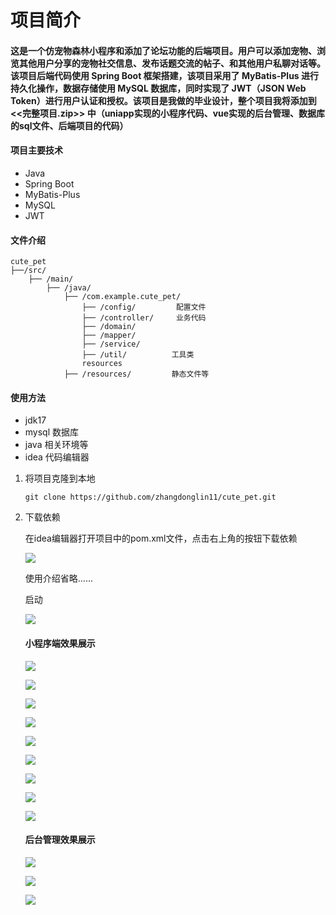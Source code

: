 # 项目简介

####  这是一个仿宠物森林小程序和添加了论坛功能的后端项目。用户可以添加宠物、浏览其他用户分享的宠物社交信息、发布话题交流的帖子、和其他用户私聊对话等。该项目后端代码使用 Spring Boot 框架搭建，该项目采用了 MyBatis-Plus 进行持久化操作，数据存储使用 MySQL 数据库，同时实现了 JWT（JSON Web Token）进行用户认证和授权。该项目是我做的毕业设计，整个项目我将添加到   <<完整项目.zip>>   中（uniapp实现的小程序代码、vue实现的后台管理、数据库的sql文件、后端项目的代码）

#### 项目主要技术

- Java
- Spring Boot
- MyBatis-Plus
- MySQL
- JWT

#### 文件介绍

```
cute_pet 
├──/src/
	├── /main/
		├── /java/
			├── /com.example.cute_pet/
				├── /config/         配置文件
				├── /controller/     业务代码
				├── /domain/		
				├── /mapper/
				├── /service/
				├── /util/			工具类
				resources
			├── /resources/			静态文件等
```

#### 使用方法

- jdk17 
- mysql 数据库
- java 相关环境等
- idea 代码编辑器

1. 将项目克隆到本地

   ```
   git clone https://github.com/zhangdonglin11/cute_pet.git
   ```

2. 下载依赖

   在idea编辑器打开项目中的pom.xml文件，点击右上角的按钮下载依赖

   ![](https://github.com/zhangdonglin11/cute_pet/blob/main/img/updateMaven.png)

   使用介绍省略......

   

   启动

   ![](https://raw.githubusercontent.com/zhangdonglin11/cute_pet/main/img/start.png)

   #### 小程序端效果展示

   ![](https://github.com/zhangdonglin11/cute_pet/blob/main/img/index.png)

   ![](https://github.com/zhangdonglin11/cute_pet/blob/main/img/topic.png)

   ![](https://github.com/zhangdonglin11/cute_pet/blob/main/img/topicAdd.png)

   ![](https://github.com/zhangdonglin11/cute_pet/blob/main/img/message.png)

   ![](https://github.com/zhangdonglin11/cute_pet/blob/main/img/messageDetail.png)

   ![](https://github.com/zhangdonglin11/cute_pet/blob/main/img/user.png)

   ![](https://github.com/zhangdonglin11/cute_pet/blob/main/img/userUpdate.png)

   ![](https://github.com/zhangdonglin11/cute_pet/blob/main/img/petDetail.png)

   ![](https://github.com/zhangdonglin11/cute_pet/blob/main/img/petAdd.png)

   

   #### 后台管理效果展示

   ![](https://github.com/zhangdonglin11/cute_pet/blob/main/img/adminIndex.png)

   ![](https://github.com/zhangdonglin11/cute_pet/blob/main/img/adminPet.png)

   

   ![](https://github.com/zhangdonglin11/cute_pet/blob/main/img/adminUser.png)

